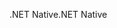 <span data-ttu-id="32968-101">.NET Native</span><span class="sxs-lookup"><span data-stu-id="32968-101">.NET Native</span></span>